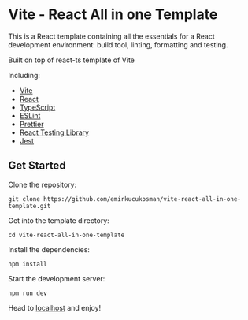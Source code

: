 # Vite - React All in one Template

This is a React template containing all the essentials for a React development environment: build tool, linting, formatting and testing.

Built on top of react-ts template of Vite

Including:
- [Vite](https://vitejs.dev/)
- [React](https://reactjs.org/)
- [TypeScript](https://www.typescriptlang.org/)
- [ESLint](https://eslint.org/)
- [Prettier](https://prettier.io/)
- [React Testing Library](https://testing-library.com/docs/react-testing-library/intro)
- [Jest](https://jestjs.io/)

## Get Started
Clone the repository: 

`git clone https://github.com/emirkucukosman/vite-react-all-in-one-template.git`

Get into the template directory: 

`cd vite-react-all-in-one-template`

Install the dependencies:

`npm install`

Start the development server: 

`npm run dev`

Head to [localhost](http://localhost:3000) and enjoy!
